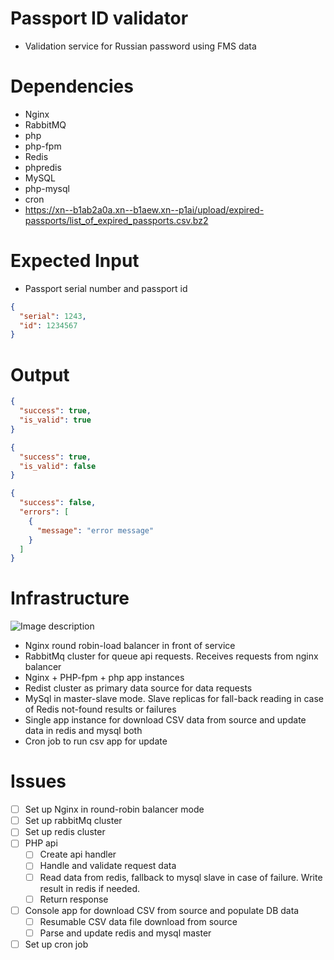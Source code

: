 # Passport ID validator

* Validation service for Russian password using FMS data

# Dependencies

* Nginx
* RabbitMQ
* php
* php-fpm
* Redis
* phpredis
* MySQL
* php-mysql
* cron
* https://xn--b1ab2a0a.xn--b1aew.xn--p1ai/upload/expired-passports/list_of_expired_passports.csv.bz2

# Expected Input
* Passport serial number and passport id

```json
{
  "serial": 1243,
  "id": 1234567
}
```


# Output

```json
{
  "success": true,
  "is_valid": true
}
```
```json
{
  "success": true,
  "is_valid": false
}
```
```json
{
  "success": false,
  "errors": [
    {
      "message": "error message"
    }
  ]
}
```

# Infrastructure
![Image description](https://i.imgur.com/gxFJULg.jpg)

* Nginx round robin-load balancer in front of service
* RabbitMq cluster for queue api requests. Receives requests from nginx balancer
* Nginx + PHP-fpm + php app instances
* Redist cluster as primary data source for data requests
* MySql in master-slave mode. Slave replicas for fall-back reading in case of Redis not-found results or failures 
* Single app instance for download CSV data from source and update data in redis and mysql both
* Cron job to run csv app for update

# Issues

- [ ] Set up Nginx in round-robin balancer mode
- [ ] Set up rabbitMq cluster
- [ ] Set up redis cluster
- [ ] PHP api
    - [ ] Create api handler
    - [ ] Handle and validate request data
    - [ ] Read data from redis, fallback to mysql slave in case of failure. Write result in redis if needed.
    - [ ] Return response
 - [ ] Console app for download CSV from source and populate DB data
    - [ ] Resumable CSV data file download from source
    - [ ] Parse and update redis and mysql master 
- [ ] Set up cron job
